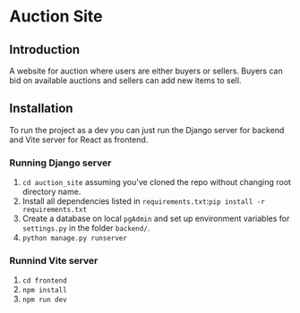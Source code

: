 # Auction Site

## Introduction

A website for auction where users are either buyers or sellers. Buyers can bid on available auctions and sellers can add new items to sell.

## Installation

To run the project as a dev you can just run the Django server for backend and Vite server for React as frontend.

### Running Django server

1.  `cd auction_site` assuming you've cloned the repo without changing root directory name.
2.  Install all dependencies listed in `requirements.txt`:```pip install -r requirements.txt```
4.  Create a database on local `pgAdmin` and set up environment variables for `settings.py` in the folder `backend/`.
5.  `python manage.py runserver`

### Runnind Vite server

1.  `cd frontend`
2.  `npm install`
3.  `npm run dev`
